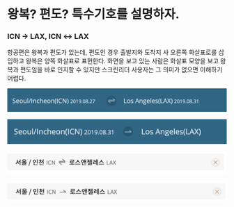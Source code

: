 # 왕복? 편도? 특수기호를 설명하자.

### ICN → LAX, ICN ↔ LAX

항공편은 왕복과 편도가 있는데, 편도인 경우 출발지와 도착지 사 오른쪽 화살표로를 삽입하고 왕복은 양쪽 화살표로 표현한다. 화면을 보고 있는 사람은 화살표 모양을 보고 왕복과 편도임을 바로 인지할 수 있지만 스크린리더 사용자는 그 의미가 없으면 이해하기 어렵다.

![](../../.gitbook/assets/2019-08-24-7.11.46.png)

![](../../.gitbook/assets/2019-08-24-7.12.13.png)

![](../../.gitbook/assets/image%20%2848%29.png)

![](../../.gitbook/assets/image%20%2810%29.png)

